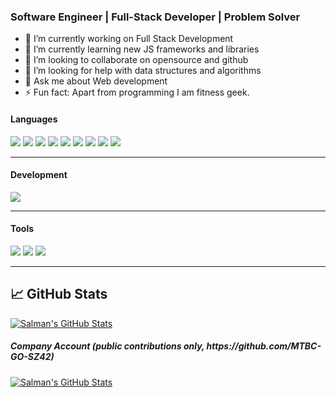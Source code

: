 
### Software Engineer | Full-Stack Developer | Problem Solver 

- 🔭 I’m currently working on Full Stack Development 
- 🌱 I’m currently learning new JS frameworks and libraries
- 👯 I’m looking to collaborate on opensource and github
- 🤔 I’m looking for help with data structures and algorithms
- 💬 Ask me about Web development
- ⚡ Fun fact: Apart from programming I am fitness geek.


#### Languages
![](https://img.shields.io/badge/-React-61DAFB?style=flat&logo=react&logoColor=3c3c3c)
![](https://img.shields.io/badge/-Redux-purple?logo=redux&logoColor=white&style=flat)
![](https://img.shields.io/badge/-Node-darkgreen?logo=node.js&logoColor=white&style=flat)
![](https://img.shields.io/badge/-JavaScript-F7DF1E?style=flat&logo=javascript&logoColor=3c3c3c)
![](https://img.shields.io/badge/-HTML-red?logo=html5&logoColor=white&style=flat)
![](https://img.shields.io/badge/-CSS-blue?logo=css3&logoColor=white&style=flat)
![](https://img.shields.io/badge/-GraphQL-pink?logo=GraphQL&logoColor=white&style=flat)
![](https://img.shields.io/badge/-Express-black?logo=Express&logoColor=white&style=flat)
![](https://img.shields.io/badge/-Appollo_GraphQL-purple?logo=appollo&logoColor=white&style=flat)

<hr/>

#### Development
![](https://img.shields.io/badge/-Visual_Studio_Code-007ACC?style=flat&logo=visual-studio-code&logoColor=white)

<hr/>

#### Tools
![](https://img.shields.io/badge/-Postman-FFFFFF?logo=postman&logoColor=orange&style=flat)
![](https://img.shields.io/badge/-Git-white?logo=git&logoColor=red&style=flat)
![](https://img.shields.io/badge/-Jira-white?logo=jira&logoColor=blue&style=flat)

<hr/>

## &#x1f4c8; GitHub Stats
<a href="https://github.com/salman-zia/salman-zia">
  <img align="center"
src="https://github-readme-stats.vercel.app/api?username=salman-zia&show_icons=true&line_height=27&count_private=true&title_color=3485ef&text_color=343434&icon_color=3964ef&bg_color=fffefe"
alt="Salman's GitHub Stats" />
</a>
<h5>Company Account (public contributions only,
https://github.com/MTBC-GO-SZ42)</h5>
<a href="https://github.com/salman-zia/salman-zia">
  <img align="center"
src="https://github-readme-stats.vercel.app/api?username=MTBC-GO-SZ42&show_icons=true&line_height=27&count_private=true&title_color=3485ef&text_color=343434&icon_color=3964ef&bg_color=fffefe"
alt="Salman's GitHub Stats" />
</a>
